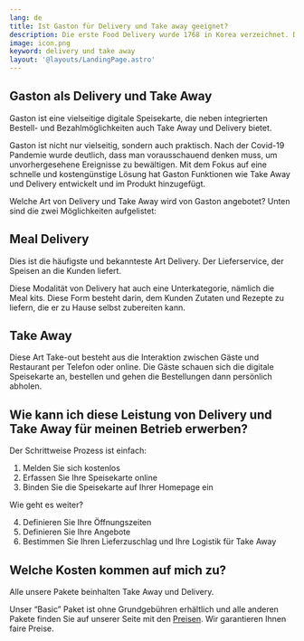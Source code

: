 ```yaml
---
lang: de
title: Ist Gaston für Delivery und Take away geeignet?
description: Die erste Food Delivery wurde 1768 in Korea verzeichnet. Die ersten Anzeigen für Food Delivery erschienen 1906. Das Wort Delivery selbst hat die Bedeutung, etwas zu jemandem zu transportieren. Heutzutage wird das Wort Delivery fast automatisch mit der Lieferung von Speisen gleichgesetzt. Das Konzept von Take Away besteht seit der Artike und hat sich in der Form, wie wir heute kennen, in der ganzen Welt verbreitet. 
image: icon.png
keyword: delivery und take away
layout: '@layouts/LandingPage.astro'
---
```


## Gaston als Delivery und Take Away

Gaston ist eine vielseitige digitale Speisekarte, die neben integrierten Bestell- und Bezahlmöglichkeiten auch Take Away und Delivery bietet.

Gaston ist nicht nur vielseitig, sondern auch praktisch. Nach der Covid-19 Pandemie wurde deutlich, dass man vorausschauend denken muss, um unvorhergesehene Ereignisse zu bewältigen. Mit dem Fokus auf eine schnelle und kostengünstige Lösung hat Gaston Funktionen wie Take Away und Delivery entwickelt und im Produkt hinzugefügt.

Welche Art von Delivery und Take Away wird von Gaston angebotet? Unten sind die zwei Möglichkeiten aufgelistet:

## Meal Delivery

Dies ist die häufigste und bekannteste Art Delivery. Der Lieferservice, der Speisen an die Kunden liefert.

Diese Modalität von Delivery hat auch eine Unterkategorie, nämlich die Meal kits. Diese Form besteht darin, dem Kunden Zutaten und Rezepte zu liefern, die er zu Hause selbst zubereiten kann.

## Take Away 

Diese Art Take-out besteht aus die Interaktion zwischen Gäste und Restaurant per Telefon oder online. Die Gäste schauen sich die digitale Speisekarte an, bestellen und gehen die Bestellungen dann persönlich abholen.

## Wie kann ich diese Leistung von Delivery und Take Away für meinen Betrieb erwerben?

Der Schrittweise Prozess ist einfach:

1. Melden Sie sich kostenlos
2. Erfassen Sie Ihre Speisekarte online
3. Binden Sie die Speisekarte auf Ihrer Homepage ein

Wie geht es weiter?

4. Definieren Sie Ihre Öffnungszeiten
5. Definieren Sie Ihre Angebote
6. Bestimmen Sie Ihren Lieferzuschlag und Ihre Logistik für Take Away

## Welche Kosten kommen auf mich zu?

Alle unsere Pakete beinhalten Take Away und Delivery. 

Unser “Basic” Paket ist ohne Grundgebühren erhältlich und alle anderen Pakete finden Sie auf unserer Seite mit den [Preisen](../preise/). Wir garantieren Ihnen faire Preise.
